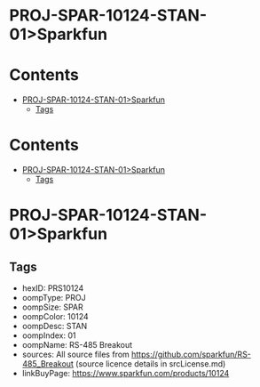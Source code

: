 
PROJ-SPAR-10124-STAN-01>Sparkfun
================================

Contents
========

* [PROJ-SPAR-10124-STAN-01>Sparkfun](#proj-spar-10124-stan-01sparkfun)
	* [Tags](#tags)

Contents
========

* [PROJ-SPAR-10124-STAN-01>Sparkfun](#proj-spar-10124-stan-01sparkfun)
	* [Tags](#tags)

# PROJ-SPAR-10124-STAN-01>Sparkfun

## Tags

- hexID: PRS10124
- oompType: PROJ
- oompSize: SPAR
- oompColor: 10124
- oompDesc: STAN
- oompIndex: 01
- oompName: RS-485 Breakout
- sources: All source files from https://github.com/sparkfun/RS-485_Breakout (source licence details in srcLicense.md)
- linkBuyPage: https://www.sparkfun.com/products/10124
